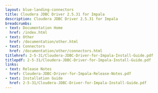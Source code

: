 ```yaml
---
layout: blue-landing-connectors
title: Cloudera JDBC Driver 2.5.31 for Impala
description: Cloudera JDBC Driver 2.5.31 for Impala
breadcrumbs:
- text: Documentation Home
  href: /index.html
- text: Other
  href: /documentation/other.html
- text: Connectors
  href: /documentation/other/connectors.html
titlehref: 2-5-31/Cloudera-JDBC-Driver-for-Impala-Install-Guide.pdf
titlepdf: 2-5-31/Cloudera-JDBC-Driver-for-Impala-Install-Guide.pdf
links:
- text: Release Notes
  href: Cloudera-JDBC-Driver-for-Impala-Release-Notes.pdf
- text: Installation Guide
  href: 2-5-31/Cloudera-JDBC-Driver-for-Impala-Install-Guide.pdf
---
```

